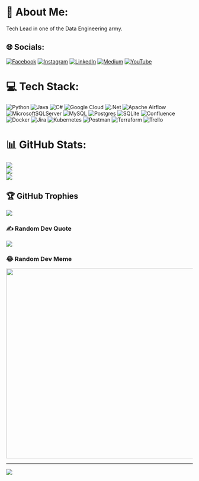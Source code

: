 # 💫 About Me:
Tech Lead in one of the Data Engineering army.<br>


## 🌐 Socials:
[![Facebook](https://img.shields.io/badge/Facebook-%231877F2.svg?logo=Facebook&logoColor=white)](https://facebook.com/Anupal.bora) [![Instagram](https://img.shields.io/badge/Instagram-%23E4405F.svg?logo=Instagram&logoColor=white)](https://instagram.com/Anupalsupertramp) [![LinkedIn](https://img.shields.io/badge/LinkedIn-%230077B5.svg?logo=linkedin&logoColor=white)](https://linkedin.com/in/Anupal-bora) [![Medium](https://img.shields.io/badge/Medium-12100E?logo=medium&logoColor=white)](https://medium.com/@anupalsupertramp) [![YouTube](https://img.shields.io/badge/YouTube-%23FF0000.svg?logo=YouTube&logoColor=white)](https://youtube.com/c/Anupalsupertramp) 

# 💻 Tech Stack:
![Python](https://img.shields.io/badge/python-3670A0?style=for-the-badge&logo=python&logoColor=ffdd54) ![Java](https://img.shields.io/badge/java-%23ED8B00.svg?style=for-the-badge&logo=java&logoColor=white) ![C#](https://img.shields.io/badge/c%23-%23239120.svg?style=for-the-badge&logo=c-sharp&logoColor=white) ![Google Cloud](https://img.shields.io/badge/Google%20Cloud-%234285F4.svg?style=for-the-badge&logo=google-cloud&logoColor=white) ![.Net](https://img.shields.io/badge/.NET-5C2D91?style=for-the-badge&logo=.net&logoColor=white) ![Apache Airflow](https://img.shields.io/badge/Apache%20Airflow-017CEE?style=for-the-badge&logo=Apache%20Airflow&logoColor=white) ![MicrosoftSQLServer](https://img.shields.io/badge/Microsoft%20SQL%20Sever-CC2927?style=for-the-badge&logo=microsoft%20sql%20server&logoColor=white) ![MySQL](https://img.shields.io/badge/mysql-%2300f.svg?style=for-the-badge&logo=mysql&logoColor=white) ![Postgres](https://img.shields.io/badge/postgres-%23316192.svg?style=for-the-badge&logo=postgresql&logoColor=white) ![SQLite](https://img.shields.io/badge/sqlite-%2307405e.svg?style=for-the-badge&logo=sqlite&logoColor=white) ![Confluence](https://img.shields.io/badge/confluence-%23172BF4.svg?style=for-the-badge&logo=confluence&logoColor=white) ![Docker](https://img.shields.io/badge/docker-%230db7ed.svg?style=for-the-badge&logo=docker&logoColor=white) ![Jira](https://img.shields.io/badge/jira-%230A0FFF.svg?style=for-the-badge&logo=jira&logoColor=white) ![Kubernetes](https://img.shields.io/badge/kubernetes-%23326ce5.svg?style=for-the-badge&logo=kubernetes&logoColor=white) ![Postman](https://img.shields.io/badge/Postman-FF6C37?style=for-the-badge&logo=postman&logoColor=white) ![Terraform](https://img.shields.io/badge/terraform-%235835CC.svg?style=for-the-badge&logo=terraform&logoColor=white) ![Trello](https://img.shields.io/badge/Trello-%23026AA7.svg?style=for-the-badge&logo=Trello&logoColor=white)
# 📊 GitHub Stats:
![](https://github-readme-stats.vercel.app/api?username=anupalsupertramp&theme=dark&hide_border=true&include_all_commits=true&count_private=true)<br/>
![](https://github-readme-streak-stats.herokuapp.com/?user=anupalsupertramp&theme=dark&hide_border=true)<br/>
![](https://github-readme-stats.vercel.app/api/top-langs/?username=anupalsupertramp&theme=dark&hide_border=true&include_all_commits=true&count_private=true&layout=compact)

## 🏆 GitHub Trophies
![](https://github-profile-trophy.vercel.app/?username=anupalsupertramp&theme=radical&no-frame=false&no-bg=true&margin-w=4)

### ✍️ Random Dev Quote
![](https://quotes-github-readme.vercel.app/api?type=horizontal&theme=radical)

### 😂 Random Dev Meme
<img src="https://storage.googleapis.com/chydlx/codepen/random-gif-generator/giphy-logo.gif" width="512px"/>

---
[![](https://visitcount.itsvg.in/api?id=anupalsupertramp&icon=0&color=0)](https://visitcount.itsvg.in)

<!-- Proudly created with GPRM ( https://gprm.itsvg.in ) -->
